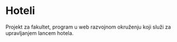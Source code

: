 # Hoteli
Projekt za fakultet, program u web razvojnom okruženju koji služi za upravljanjem lancem hotela.
